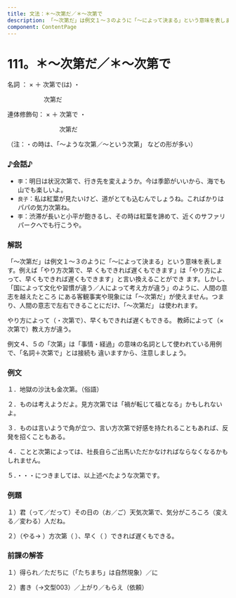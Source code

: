 ```yaml
---
title: 文法：＊～次第だ／＊～次第で
description: 「～次第だ」は例文１～３のように「～によって決まる」という意味を表します。例えば「やり方次第で、早 くもできれば遅くもできます」は「やり方によって、早くもできれば遅くもできます」と言い換えることができ ます。しかし、「国によって文化や習慣が違う／人によって考え方が違う」のように、人間の意志を越えたところ にある客観事実や現象には「～次第だ」が使えません。つまり、人間の意志で左右できることにだけ、「～次第だ」 は使われます。
component: ContentPage
---
```



# 111。＊～次第だ／＊～次第で
名詞 ： × ＋ 次第で(は) ・

&nbsp;&nbsp;&nbsp;&nbsp;&nbsp;&nbsp;&nbsp;&nbsp;&nbsp;&nbsp;&nbsp;&nbsp;&nbsp;&nbsp;&nbsp;&nbsp;&nbsp;&nbsp;&nbsp;&nbsp;&nbsp;次第だ

連体修飾句： × ＋ 次第で ・

&nbsp;&nbsp;&nbsp;&nbsp;&nbsp;&nbsp;&nbsp;&nbsp;&nbsp;&nbsp;&nbsp;&nbsp;&nbsp;&nbsp;&nbsp;&nbsp;&nbsp;&nbsp;&nbsp;&nbsp;&nbsp;&nbsp;&nbsp;&nbsp;&nbsp;&nbsp;&nbsp;&nbsp;&nbsp;&nbsp;次第だ

（注：・の時は、「～ような次第／～という次第」 などの形が多い）
### ♪会話♪
- `李`：明日は状況次第で、行き先を変えようか。今は季節がいいから、海でも山でも楽しいよ。
- `良子`：私は紅葉が見たいけど、道がとても込むんでしょうね。こればかりはパパの気力次第ね。
- `李`：渋滞が長いと小平が飽きるし、その時は紅葉を諦めて、近くのサファリパークへでも行こうや。
### 解説
「～次第だ」は例文１～３のように「～によって決まる」という意味を表します。例えば「やり方次第で、早 くもできれば遅くもできます」は「やり方によって、早くもできれば遅くもできます」と言い換えることができ ます。しかし、「国によって文化や習慣が違う／人によって考え方が違う」のように、人間の意志を越えたところ にある客観事実や現象には「～次第だ」が使えません。つまり、人間の意志で左右できることにだけ、「～次第だ」 は使われます。

やり方によって（・次第で）、早くもできれば遅くもできる。 教師によって（×次第で）教え方が違う。

例文４、５の「次第」は「事情・経過」の意味の名詞として使われている用例で、「名詞＋次第で」とは接続も 違いますから、注意しましょう。
### 例文
１．地獄の沙汰も金次第。（俗語）

２．ものは考えようだよ。見方次第では「禍が転じて福となる」かもしれないよ。

３．ものは言いようで角が立つ、言い方次第で好感を持たれることもあれば、反発を招くこともある。

４．ことと次第によっては、社長自らご出馬いただかなければならなくなるかもしれません。

５．・・・につきましては、以上述べたような次第です。
### 例題
１）君（って／だって）その日の（お／ご）天気次第で、気分がころころ（変える／変わる）人だね。

２）（やる→ ）方次第（ ）、早く（ ）できれば遅くもできる。
### 前課の解答
１）得られ／ただちに（「たちまち」は自然現象）／に

２）書き（→文型003）／上がり／もらえ（依頼）
